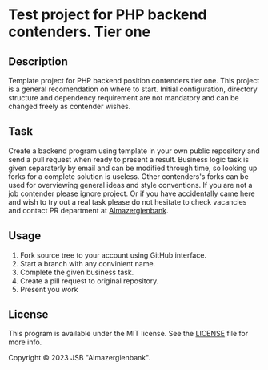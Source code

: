 # Test project for PHP backend contenders. Tier one

## Description

Template project for PHP backend position contenders tier one. This project is a general recomendation on where to start. Initial configuration, directory structure and dependency requirement are not mandatory and can be changed freely as contender wishes.

## Task

Create a backend program using template in your own public repository and send a pull request when ready to present a result. Business logic task is given separaterly by email and can be modified through time, so looking up forks for a complete solution is useless. Other contenders's forks can be used for overviewing general ideas and style conventions. If you are not a job contender please ignore project. Or if you have accidentally came here and wish to try out a real task please do not hesitate to check vacancies and contact PR department at [Almazergienbank](http://albank.ru/).

## Usage

1. Fork source tree to your account using GitHub interface. 
2. Start a branch with any convinient name.
3. Complete the given business task.
4. Create a pill request to original repository.
5. Present you work

## License

This program is available under the MIT license. See the [LICENSE](LICENSE.md) file for more info.

Copyright &copy; 2023 JSB "Almazergienbank".
